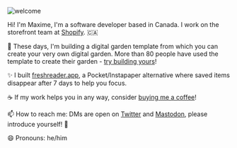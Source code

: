 ![welcome](https://user-images.githubusercontent.com/8457808/87365955-84d22000-c545-11ea-87ab-541778ee149a.gif)

Hi! I'm Maxime, I'm a software developer based in Canada. I work on the storefront team at [Shopify](https://www.shopify.ca/). 🇨🇦

🌱 These days, I'm building a digital garden template from which you can create your very own digital garden. More than 80 people have used the template to create their garden - [try building yours](https://maximevaillancourt.com/blog/setting-up-your-own-digital-garden-with-jekyll)!

✨ I built [freshreader.app](https://freshreader.app/), a Pocket/Instapaper alternative where saved items disappear after 7 days to help you focus.

☕️ If my work helps you in any way, consider [buying me a coffee](https://ko-fi.com/maximevaillancourt)!

📫 How to reach me: DMs are open on [Twitter](https://twitter.com/vaillancourtmax) and [Mastodon](http://mstdn.io/@vaillancourtmax), please introduce yourself! :wave:

😄 Pronouns: he/him

